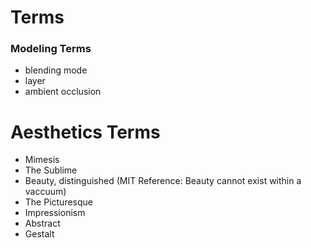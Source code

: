 # Terms
### Modeling Terms
* blending mode
* layer
* ambient occlusion

# Aesthetics Terms
* Mimesis
* The Sublime
* Beauty, distinguished (MIT Reference: Beauty cannot exist within a vaccuum)
* The Picturesque
* Impressionism
* Abstract
* Gestalt

